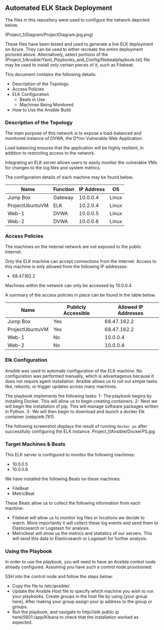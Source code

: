 ## Automated ELK Stack Deployment

The files in this repository were used to configure the network depicted below.

(Project_1/Diagram/ProjectDiagram.jpg.png)

These files have been tested and used to generate a live ELK deployment on Azure. They can be used to either recreate the entire deployment pictured above. Alternatively, select portions of the (Project_1/Ansible/Yaml_Playbooks_and_Config/filebeatplaybook.txt) file may be used to install only certain pieces of it, such as Filebeat.

This document contains the following details:
- Description of the Topologu
- Access Policies
- ELK Configuration
  - Beats in Use
  - Machines Being Monitored
- How to Use the Ansible Build


### Description of the Topology

The main purpose of this network is to expose a load-balanced and monitored instance of DVWA, the D*mn Vulnerable Web Application.

Load balancing ensures that the application will be highly resilient, in addition to restricting access to the network.

Integrating an ELK server allows users to easily monitor the vulnerable VMs for changes to the log files and system metrics.

The configuration details of each machine may be found below.

| Name            | Function | IP Address | OS    |
|-----------------|----------|------------|-------|
| Jump Box        | Gateway  | 10.0.0.4   | Linux |
| ProjectUbuntuVM | ELK      | 10.2.0.4   | Linux |
| Web-1           | DVWA     | 10.0.0.5   | Linux |
| Web-2           | DVWA     | 10.0.0.6   | Linux |

### Access Policies

The machines on the internal network are not exposed to the public Internet. 

Only the ELK machine can accept connections from the Internet. Access to this machine is only allowed from the following IP addresses:
- 68.47.162.2

Machines within the network can only be accessed by 10.0.0.4

A summary of the access policies in place can be found in the table below.

| Name            | Publicly Accessible | Allowed IP Addresses |
|-----------------|---------------------|----------------------|
| Jump Box        | Yes                 | 68.47.162.2          |
| ProjectUbuntuVM | Yes                 | 68.47.162.2          |
| Web-1           | No                  | 10.0.0.4             |
| Web-2           | No                  | 10.0.0.4             |

### Elk Configuration

Ansible was used to automate configuration of the ELK machine. No configuration was performed manually, which is advantageous because it does not require agent installation. Ansible allows us to roll out simple tasks like, reboots, or trigger updates across many machines.

The playbook implements the following tasks:
1- The playbook begins by installing Docker. This will allow us to begin creating containers.
2- Next we will begin the installation of pip. This will manage software packages written in Python.
3- We will then begin to download and launch a docker Elk container (sebp/elk:761).

The following screenshot displays the result of running `docker ps` after successfully configuring the ELK instance.
Project_1/Ansible/DockerPS.jpg

### Target Machines & Beats
This ELK server is configured to monitor the following machines:
- 10.0.0.5
- 10.0.0.6

We have installed the following Beats on these machines:
- FileBeat
- MetricBeat

These Beats allow us to collect the following information from each machine:
- Filebeat will allow us to monitor log files or locations we decide to watch. More importantly it will collect these log events and send them to Elasticsearch or Logstash for analysis.
- Metricbeat will show us the metrics and statistics of our servers. This will send this data to Elasticsearch or Logstash for further analysis. 

### Using the Playbook
In order to use the playbook, you will need to have an Ansible control node already configured. Assuming you have such a control node provisioned: 

SSH into the control node and follow the steps below:
- Copy the  file to /etc/ansible/.
- Update the Ansible Host file to specify which machine you wish to run your playbooks. Create groups in the host file by using [your group here]. After making your group assign your ip address to the group or groups. 
- Run the playbook, and navigate to http//(elk public ip here)5601:/app/Kibana to check that the installation worked as expected.
